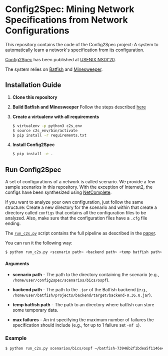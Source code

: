 # Config2Spec: Mining Network Specifications from Network Configurations

This repository contains the code of the Config2Spec project: A system
to automatically learn a network's specification from its configuration.

[Config2Spec](https://nsg.ee.ethz.ch/fileadmin/user_upload/publications/config2spec-final.pdf)
has been published at [USENIX NSDI'20](https://www.usenix.org/conference/nsdi20).

The system relies on [Batfish](https://www.batfish.org/) and [Minesweeper](https://www.batfish.org/minesweeper/).

## Installation Guide

1. __Clone this repository__

2. __Build Batfish and Minesweeper__
Follow the steps described [here](batfish_interface/README.md)

3. __Create a virtualenv with all requirements__
    ```bash
    $ virtualenv -p python3 c2s_env
    $ source c2s_env/bin/activate
    $ pip install -r requirements.txt
    ```

4. __Install Config2Spec__
    ```bash
    $ pip install -e .
    ```

## Run Config2Spec

A set of configurations of a network is called scenario. We provide a
few sample scenarios in this repository. With the exception of
Internet2, the configs have been synthesized using [NetComplete](https://netcomplete.ethz.ch/).

If you want to analyze your own configuration, just follow the same
structure: Create a new directory for the scenario and within that
create a directory called `configs` that contains all the configuration
files to be analyzed. Also, make sure that the configuration files have
a `.cfg` file ending.

The [`run_c2s.py`](run_c2s.py) script contains the full pipeline as
described in the [paper](https://nsg.ee.ethz.ch/fileadmin/user_upload/publications/config2spec-final.pdf).

You can run it the following way:

```bash
$ python run_c2s.py <scenario path> <backend path> <temp batfish path> -mf <max failures>
```

#### Arguments

* __scenario path__ - The path to the directory containing the
scenario (e.g., `/home/user/config2spec/scenarios/bics/ospf`).

* __backend path__ - The path to the `.jar` of the Batfish backend
(e.g., `/home/user/batfish/projects/backend/target/backend-0.36.0.jar`).

* __temp batfish path__ - The path to an directory where batfish can
store some temporary data.

* __max failures__ - An int specifying the maximum number of failures
the specification should include (e.g., for up to 1 failure set `-mf 1`).

### Example

```bash
$ python run_c2s.py scenarios/bics/ospf ~/batfish-73946b2f1bdea5f1146e4db4f2586e071da752df/projects/backend/target/backend-bundle-0.36.0.jar ~/tmp -mf 1
```




